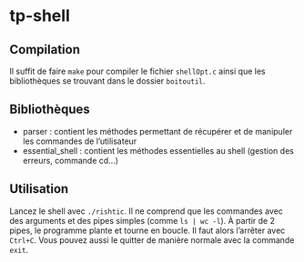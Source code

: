 # tp-shell

## Compilation

Il suffit de faire `make` pour compiler le fichier `shellOpt.c` ainsi que les bibliothèques se trouvant dans le dossier `boitoutil`.

## Bibliothèques

* parser : contient les méthodes permettant de récupérer et de manipuler les commandes de l’utilisateur
* essential_shell : contient les méthodes essentielles au shell (gestion des erreurs, commande cd…)

## Utilisation

Lancez le shell avec `./rishtic`. Il ne comprend que les commandes avec des arguments et des pipes simples (comme `ls | wc -l`). À partir de 2 pipes, le programme plante et tourne en boucle. Il faut alors l’arrêter avec `Ctrl+C`. Vous pouvez aussi le quitter de manière normale avec la commande `exit`.
